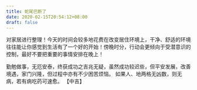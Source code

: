 ```yaml
---
title: 蛇尾巴断了
date: 2020-02-15T20:54:12+08:00
draft: false
---
```


对家居进行整理！今天的时间会较多地花费在改变居住环境上，干净、舒适的环境往往能让你感觉到生活有了一个好的开始！傍晚时分，行动会更倾向于受潜意识的控制，最好不要把重要的事情安排在晚上！



勤勉做事，无厄安泰，终获成功之吉兆无疑，虽然成功较迟些，但平安发展，改善境遇，家门兴隆，但过程中亦有不少困苦烦恼。
如果人、地两格无凶数，则无病，若有病吃药可速愈。
【中吉】